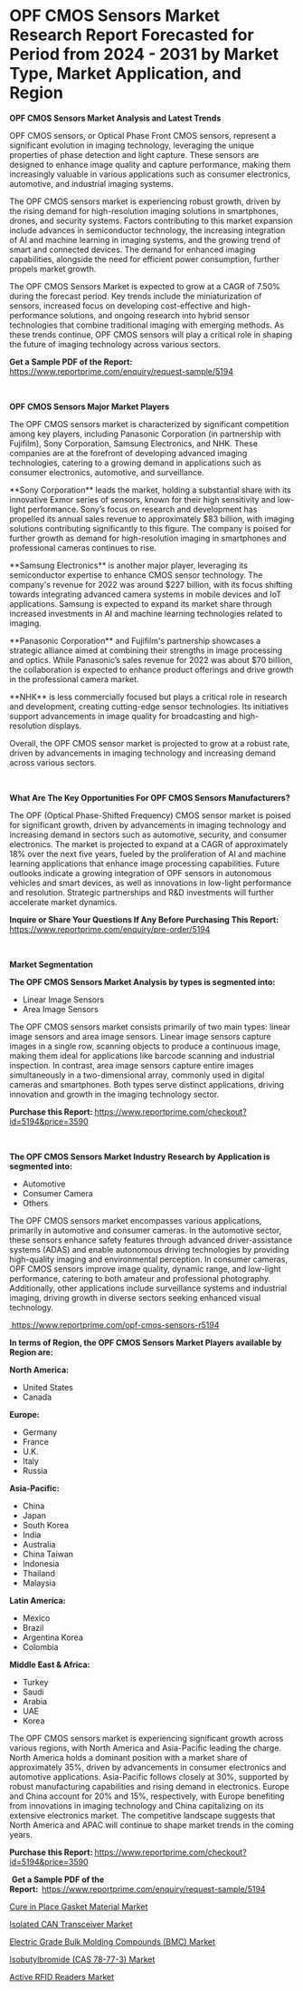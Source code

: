 <p><h1>OPF CMOS Sensors Market Research Report Forecasted for Period from 2024 -  2031 by Market Type, Market Application, and Region</h1></p><p><strong>OPF CMOS Sensors Market Analysis and Latest Trends</strong></p>
<p><p>OPF CMOS sensors, or Optical Phase Front CMOS sensors, represent a significant evolution in imaging technology, leveraging the unique properties of phase detection and light capture. These sensors are designed to enhance image quality and capture performance, making them increasingly valuable in various applications such as consumer electronics, automotive, and industrial imaging systems.</p><p>The OPF CMOS sensors market is experiencing robust growth, driven by the rising demand for high-resolution imaging solutions in smartphones, drones, and security systems. Factors contributing to this market expansion include advances in semiconductor technology, the increasing integration of AI and machine learning in imaging systems, and the growing trend of smart and connected devices. The demand for enhanced imaging capabilities, alongside the need for efficient power consumption, further propels market growth.</p><p>The OPF CMOS Sensors Market is expected to grow at a CAGR of 7.50% during the forecast period. Key trends include the miniaturization of sensors, increased focus on developing cost-effective and high-performance solutions, and ongoing research into hybrid sensor technologies that combine traditional imaging with emerging methods. As these trends continue, OPF CMOS sensors will play a critical role in shaping the future of imaging technology across various sectors.</p></p>
<p><strong>Get a Sample PDF of the Report:&nbsp;</strong> <a href="https://www.reportprime.com/enquiry/request-sample/5194?utm_campaign=1549&utm_medium=2&utm_source=Github&utm_content=ia&utm_term=18102024&utm_id=opf-cmos-sensors">https://www.reportprime.com/enquiry/request-sample/5194</a></p>
<p>&nbsp;</p>
<p><strong>OPF CMOS Sensors Major Market Players</strong></p>
<p><p>The OPF CMOS sensors market is characterized by significant competition among key players, including Panasonic Corporation (in partnership with Fujifilm), Sony Corporation, Samsung Electronics, and NHK. These companies are at the forefront of developing advanced imaging technologies, catering to a growing demand in applications such as consumer electronics, automotive, and surveillance.</p><p>**Sony Corporation** leads the market, holding a substantial share with its innovative Exmor series of sensors, known for their high sensitivity and low-light performance. Sony’s focus on research and development has propelled its annual sales revenue to approximately $83 billion, with imaging solutions contributing significantly to this figure. The company is poised for further growth as demand for high-resolution imaging in smartphones and professional cameras continues to rise.</p><p>**Samsung Electronics** is another major player, leveraging its semiconductor expertise to enhance CMOS sensor technology. The company's revenue for 2022 was around $227 billion, with its focus shifting towards integrating advanced camera systems in mobile devices and IoT applications. Samsung is expected to expand its market share through increased investments in AI and machine learning technologies related to imaging.</p><p>**Panasonic Corporation** and Fujifilm's partnership showcases a strategic alliance aimed at combining their strengths in image processing and optics. While Panasonic’s sales revenue for 2022 was about $70 billion, the collaboration is expected to enhance product offerings and drive growth in the professional camera market. </p><p>**NHK** is less commercially focused but plays a critical role in research and development, creating cutting-edge sensor technologies. Its initiatives support advancements in image quality for broadcasting and high-resolution displays.</p><p>Overall, the OPF CMOS sensor market is projected to grow at a robust rate, driven by advancements in imaging technology and increasing demand across various sectors.</p></p>
<p>&nbsp;</p>
<p><strong>What Are The Key Opportunities For OPF CMOS Sensors Manufacturers?</strong></p>
<p><p>The OPF (Optical Phase-Shifted Frequency) CMOS sensor market is poised for significant growth, driven by advancements in imaging technology and increasing demand in sectors such as automotive, security, and consumer electronics. The market is projected to expand at a CAGR of approximately 18% over the next five years, fueled by the proliferation of AI and machine learning applications that enhance image processing capabilities. Future outlooks indicate a growing integration of OPF sensors in autonomous vehicles and smart devices, as well as innovations in low-light performance and resolution. Strategic partnerships and R&D investments will further accelerate market dynamics.</p></p>
<p><strong>Inquire or Share Your Questions If Any Before Purchasing This Report:</strong> <a href="https://www.reportprime.com/enquiry/pre-order/5194?utm_campaign=1549&utm_medium=2&utm_source=Github&utm_content=ia&utm_term=18102024&utm_id=opf-cmos-sensors">https://www.reportprime.com/enquiry/pre-order/5194</a></p>
<p>&nbsp;</p>
<p><strong>Market Segmentation</strong></p>
<p><strong>The OPF CMOS Sensors Market Analysis by types is segmented into:</strong></p>
<p><ul><li>Linear Image Sensors</li><li>Area Image Sensors</li></ul></p>
<p><p>The OPF CMOS sensors market consists primarily of two main types: linear image sensors and area image sensors. Linear image sensors capture images in a single row, scanning objects to produce a continuous image, making them ideal for applications like barcode scanning and industrial inspection. In contrast, area image sensors capture entire images simultaneously in a two-dimensional array, commonly used in digital cameras and smartphones. Both types serve distinct applications, driving innovation and growth in the imaging technology sector.</p></p>
<p><strong>Purchase this Report:&nbsp;</strong><a href="https://www.reportprime.com/checkout?id=5194&price=3590&utm_campaign=1549&utm_medium=2&utm_source=Github&utm_content=ia&utm_term=18102024&utm_id=opf-cmos-sensors">https://www.reportprime.com/checkout?id=5194&price=3590</a></p>
<p>&nbsp;</p>
<p><strong>The OPF CMOS Sensors Market Industry Research by Application is segmented into:</strong></p>
<p><ul><li>Automotive</li><li>Consumer Camera</li><li>Others</li></ul></p>
<p><p>The OPF CMOS sensors market encompasses various applications, primarily in automotive and consumer cameras. In the automotive sector, these sensors enhance safety features through advanced driver-assistance systems (ADAS) and enable autonomous driving technologies by providing high-quality imaging and environmental perception. In consumer cameras, OPF CMOS sensors improve image quality, dynamic range, and low-light performance, catering to both amateur and professional photography. Additionally, other applications include surveillance systems and industrial imaging, driving growth in diverse sectors seeking enhanced visual technology.</p></p>
<p><a href="https://www.reportprime.com/opf-cmos-sensors-r5194?utm_campaign=1549&utm_medium=2&utm_source=Github&utm_content=ia&utm_term=18102024&utm_id=opf-cmos-sensors">&nbsp;https://www.reportprime.com/opf-cmos-sensors-r5194</a></p>
<p><strong>In terms of Region, the OPF CMOS Sensors Market Players available by Region are:</strong></p>
<p>
    <p> <strong> North America: </strong>
        <ul>
            <li>United States</li>
            <li>Canada</li>
        </ul>
        </p> 
    <p> <strong> Europe: </strong>
        <ul>
            <li>Germany</li>
            <li>France</li>
            <li>U.K.</li>
            <li>Italy</li>
            <li>Russia</li>
        </ul>
        </p> 
    <p> <strong> Asia-Pacific: </strong>
        <ul>
            <li>China</li>
            <li>Japan</li>
            <li>South Korea</li>
            <li>India</li>
            <li>Australia</li>
            <li>China Taiwan</li>
            <li>Indonesia</li>
            <li>Thailand</li>
            <li>Malaysia</li>
        </ul>
        </p> 
    <p> <strong> Latin America: </strong>
        <ul>
            <li>Mexico</li>
            <li>Brazil</li>
            <li>Argentina Korea</li>
            <li>Colombia</li>
        </ul>
        </p> 
    <p> <strong> Middle East & Africa: </strong>
        <ul>
            <li>Turkey</li>
            <li>Saudi</li>
            <li>Arabia</li>
            <li>UAE</li>
            <li>Korea</li>
        </ul>
    </p>
    </p>
<p><p>The OPF CMOS sensors market is experiencing significant growth across various regions, with North America and Asia-Pacific leading the charge. North America holds a dominant position with a market share of approximately 35%, driven by advancements in consumer electronics and automotive applications. Asia-Pacific follows closely at 30%, supported by robust manufacturing capabilities and rising demand in electronics. Europe and China account for 20% and 15%, respectively, with Europe benefiting from innovations in imaging technology and China capitalizing on its extensive electronics market. The competitive landscape suggests that North America and APAC will continue to shape market trends in the coming years.</p></p>
<p><strong>Purchase this Report: </strong><a href="https://www.reportprime.com/checkout?id=5194&price=3590&utm_campaign=1549&utm_medium=2&utm_source=Github&utm_content=ia&utm_term=18102024&utm_id=opf-cmos-sensors">https://www.reportprime.com/checkout?id=5194&price=3590</a></p>
<p>&nbsp;<strong>Get a Sample PDF of the Report:&nbsp;&nbsp;</strong><a href="https://www.reportprime.com/enquiry/request-sample/5194?utm_campaign=1549&utm_medium=2&utm_source=Github&utm_content=ia&utm_term=18102024&utm_id=opf-cmos-sensors">https://www.reportprime.com/enquiry/request-sample/5194</a></p>
<p><strong></strong></p>
<p><p><a href="https://www.linkedin.com/pulse/cure-place-gasket-material-market-evolution-global-trends-regional-tosmf?utm_campaign=1549&utm_medium=2&utm_source=Github&utm_content=ia&utm_term=18102024&utm_id=opf-cmos-sensors">Cure in Place Gasket Material Market</a></p><p><a href="https://github.com/mahnoor2003/Market-Research-Report-List-6/blob/main/isolated-can-transceiver-market.md?utm_campaign=1549&utm_medium=2&utm_source=Github&utm_content=ia&utm_term=18102024&utm_id=opf-cmos-sensors">Isolated CAN Transceiver Market</a></p><p><a href="https://www.linkedin.com/pulse/electric-grade-bulk-molding-compounds-bmc-market2024-2031-industry-mqalf?utm_campaign=1549&utm_medium=2&utm_source=Github&utm_content=ia&utm_term=18102024&utm_id=opf-cmos-sensors">Electric Grade Bulk Molding Compounds (BMC) Market</a></p><p><a href="https://www.linkedin.com/pulse/global-isobutylbromide-cas-78-77-3-market-sector2024-2031-5ojrf?utm_campaign=1549&utm_medium=2&utm_source=Github&utm_content=ia&utm_term=18102024&utm_id=opf-cmos-sensors">Isobutylbromide (CAS 78-77-3) Market</a></p><p><a href="https://issuu.com/reportprime-2/docs/active-rfid-readers-market-size-203_bcce73df457915?utm_campaign=1549&utm_medium=2&utm_source=Github&utm_content=ia&utm_term=18102024&utm_id=opf-cmos-sensors">Active RFID Readers Market</a></p></p>